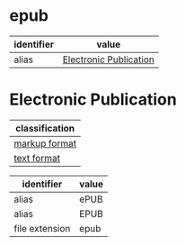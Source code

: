# epub

| identifier     | value
| -------------- | -----
| alias          | [Electronic Publication](#electronic-publication)

# Electronic Publication
| classification
| --------------
| [markup format](markup.md)
| [text format](text.md)

| identifier     | value
| -------------- | -----
| alias          | ePUB
| alias          | EPUB
| file extension | epub
